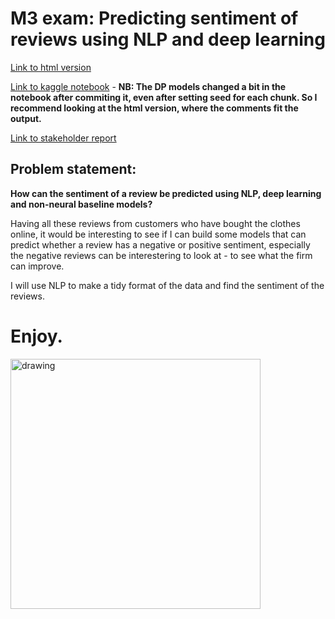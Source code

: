 # M3 exam: Predicting sentiment of reviews using NLP and deep learning

[Link to html version](https://raw.githack.com/michaeldybdahl/m3_groupassignment/master/women_revieews.html)

[Link to kaggle notebook](https://www.kaggle.com/mich3935/women-revieews) - **NB: The DP models changed a bit in the notebook after commiting it, even after setting seed for each chunk. So I recommend looking at the html version, where the comments fit the output.**

[Link to stakeholder report](https://github.com/michaeldybdahl/m3_groupassignment/blob/master/Stakeholder%20report_M3%20EXAM.pdf)

## Problem statement:

**How can the sentiment of a review be predicted using NLP, deep learning and non-neural baseline models?**

Having all these reviews from customers who have bought the clothes online, it would be interesting to see if I can build some models that can predict whether a review has a negative or positive sentiment, especially the negative reviews can be interestering to look at - to see what the firm can improve.

I will use NLP to make a tidy format of the data and find the sentiment of the reviews.

# Enjoy.

<img src="http://4.bp.blogspot.com/-sLgBLS3bJO8/U__Kx6PnkRI/AAAAAAAAAWM/Gz3cL5jiwTo/s1600/godeeper.jpg" alt="drawing" width="400"/>


